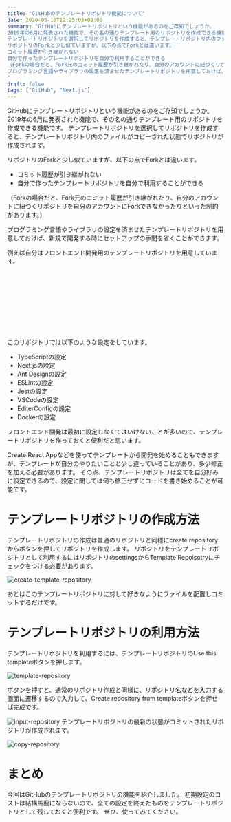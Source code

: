 ```yaml
---
title: "GitHubのテンプレートリポジトリ機能について"
date: 2020-05-16T12:25:03+09:00
summary: "GitHubにテンプレートリポジトリという機能があるのをご存知でしょうか。
2019年の6月に発表された機能で、その名の通りテンプレート用のリポジトリを作成できる機能です。
テンプレートリポジトリを選択してリポジトリを作成すると、テンプレートリポジトリ内のファイルがコピーされた状態でリポジトリが作成されます。
リポジトリのForkと少し似ていますが、以下の点でForkとは違います。
コミット履歴が引き継がれない
自分で作ったテンプレートリポジトリを自分で利用することができる
（Forkの場合だと、Fork元のコミット履歴が引き継がれたり、自分のアカウントに紐づくリポジトリを自分のアカウントにForkできなかったりといった制約があります。）
プログラミング言語やライブラリの設定を済ませたテンプレートリポジトリを用意しておけば、新規で開発する時にセットアップの手間を省くことができます。
"
draft: false
tags: ["GitHub", "Next.js"]
---
```


GitHubにテンプレートリポジトリという機能があるのをご存知でしょうか。
2019年の6月に発表された機能で、その名の通りテンプレート用のリポジトリを作成できる機能です。
テンプレートリポジトリを選択してリポジトリを作成すると、テンプレートリポジトリ内のファイルがコピーされた状態でリポジトリが作成されます。

リポジトリのForkと少し似ていますが、以下の点でForkとは違います。

- コミット履歴が引き継がれない
- 自分で作ったテンプレートリポジトリを自分で利用することができる

（Forkの場合だと、Fork元のコミット履歴が引き継がれたり、自分のアカウントに紐づくリポジトリを自分のアカウントにForkできなかったりといった制約があります。）

プログラミング言語やライブラリの設定を済ませたテンプレートリポジトリを用意しておけば、新規で開発する時にセットアップの手間を省くことができます。

例えば自分はフロントエンド開発用のテンプレートリポジトリを用意しています。
<div class="iframely-embed"><div class="iframely-responsive" style="height: 140px; padding-bottom: 0;"><a href="https://github.com/hikaru7719/nextjs-template" data-iframely-url="//cdn.iframe.ly/api/iframe?url=https%3A%2F%2Fgithub.com%2Fhikaru7719%2Fnextjs-template&amp;key=f4138e99a45b7791c13d064a4bd791ea"></a></div></div><script async src="//cdn.iframe.ly/embed.js" charset="utf-8"></script>

このリポジトリでは以下のような設定をしています。

- TypeScriptの設定
- Next.jsの設定
- Ant Designの設定
- ESLintの設定
- Jestの設定
- VSCodeの設定
- EditerConfigの設定
- Dockerの設定

フロントエンド開発は最初に設定しなくてはいけないことが多いので、テンプレートリポジトリを作っておくと便利だと思います。

Create React Appなどを使ってテンプレートから開発を始めることもできますが、テンプレートが自分のやりたいことと少し違っていることがあり、多少修正を加える必要があります。
その点、テンプレートリポジトリは全てを自分好みに設定できるので、設定に関しては何も修正せずにコードを書き始めることが可能です。

# テンプレートリポジトリの作成方法

テンプレートリポジトリの作成は普通のリポジトリと同様にcreate repositoryからボタンを押してリポジトリを作成します。
リポジトリをテンプレートリポジトリとして利用するにはリポジトリのsettingsからTemplate Repoisotryにチェックをつける必要があります。

![create-template-repository](../../create-template-repository.png)

あとはこのテンプレートリポジトリに対して好きなようにファイルを配置しコミットするだけです。

# テンプレートリポジトリの利用方法

テンプレートリポジトリを利用するには、テンプレートリポジトリのUse this templateボタンを押します。

![template-repository](../../template-repository.png)

ボタンを押すと、通常のリポジトリ作成と同様に、リポジトリ名などを入力する画面に遷移するので入力して、Create repository from templateボタンを押せば完成です。

![input-repository](../../input-repository.png)
テンプレートリポジトリの最新の状態がコミットされたリポジトリが作成されます。

![copy-repository](../../copy-repository.png)

# まとめ

今回はGitHubのテンプレートリポジトリの機能を紹介しました。
初期設定のコストは結構馬鹿にならないので、全ての設定を終えたものをテンプレートリポジトリとして残しておくと便利です。
ぜひ、使ってみてください。
